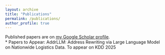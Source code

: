 ```yaml
---
layout: archive
title: "Publications"
permalink: /publications/
author_profile: true
---
```


<div class="wordwrap">Published papers are on <a href="{{https://scholar.google.com/citations?hl=en&user=tPyFPc0AAAAJ}}">my Google Scholar profile</a>.</div>
* Papers to Appear:
AddrLLM: Address Rewriting via Large Language Model on Nationwide Logistics Data. To appear on KDD 2025
